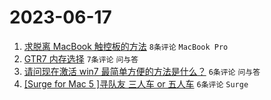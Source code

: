 # 2023-06-17

1. [求脱离 MacBook 触控板的方法](https://www.v2ex.com/t/949456) `8条评论` `MacBook Pro`
1. [GTR7 内存选择](https://www.v2ex.com/t/949458) `7条评论` `问与答`
1. [请问现在激活 win7 最简单方便的方法是什么？](https://www.v2ex.com/t/949465) `6条评论` `问与答`
1. [[Surge for Mac 5 ]寻队友 三人车 or 五人车](https://www.v2ex.com/t/949453) `6条评论` `Surge`
